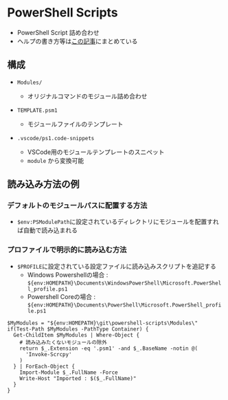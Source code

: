 # PowerShell Scripts

- PowerShell Script 詰め合わせ
- ヘルプの書き方等は[この記事](https://qiita.com/www-tacos/items/200e88dec661400c2bb9)にまとめている


## 構成

- `Modules/`
  - オリジナルコマンドのモジュール詰め合わせ

- `TEMPLATE.psm1`
  - モジュールファイルのテンプレート

- `.vscode/ps1.code-snippets`
  - VSCode用のモジュールテンプレートのスニペット
  - `module` から変換可能


## 読み込み方法の例

### デフォルトのモジュールパスに配置する方法
- `$env:PSModulePath`に設定されているディレクトリにモジュールを配置すれば自動で読み込まれる


### プロファイルで明示的に読み込む方法
- `$PROFILE`に設定されている設定ファイルに読み込みスクリプトを追記する
  - Windows Powershellの場合 : `${env:HOMEPATH}\Documents\WindowsPowerShell\Microsoft.PowerShell_profile.ps1`
  - Powershell Coreの場合 : `${env:HOMEPATH}\Documents\PowerShell\Microsoft.PowerShell_profile.ps1`

```powershell:一括読み込み例
$MyModules = "${env:HOMEPATH}\git\powershell-scripts\Modules\"
if(Test-Path $MyModules -PathType Container) {
  Get-ChildItem $MyModules | Where-Object {
    # 読み込みたくないモジュールの除外
    return $_.Extension -eq '.psm1' -and $_.BaseName -notin @(
      'Invoke-Scrcpy'
    )
  } | ForEach-Object {
    Import-Module $_.FullName -Force
    Write-Host "Imported : $($_.FullName)"
  }
}
```
